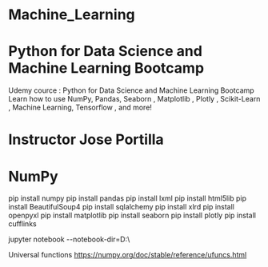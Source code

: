 # Machine_Learning
# Python for Data Science and Machine Learning Bootcamp

Udemy cource : Python for Data Science and Machine Learning Bootcamp Learn how to use NumPy, Pandas, Seaborn , Matplotlib , Plotly , Scikit-Learn , Machine Learning, Tensorflow , and more!

# Instructor Jose Portilla


# NumPy
pip install numpy
pip install pandas
pip install lxml
pip install html5lib
pip install BeautifulSoup4
pip install sqlalchemy
pip install xlrd
pip install openpyxl
pip install matplotlib
pip install seaborn
pip install plotly 
pip install cufflinks


jupyter notebook --notebook-dir=D:\


Universal functions 
https://numpy.org/doc/stable/reference/ufuncs.html


